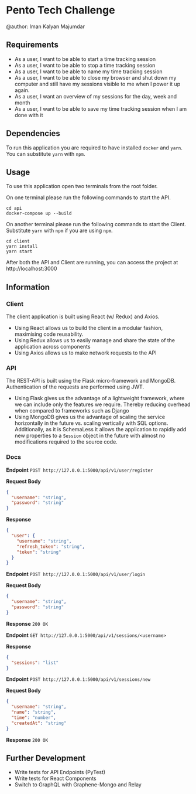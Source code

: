 # Pento Tech Challenge

@author: Iman Kalyan Majumdar

## Requirements

- As a user, I want to be able to start a time tracking session
- As a user, I want to be able to stop a time tracking session
- As a user, I want to be able to name my time tracking session
- As a user, I want to be able to close my browser and shut down my computer and still have my sessions visible to me when I power it up again.
- As a user, I want an overview of my sessions for the day, week and month
- As a user, I want to be able to save my time tracking session when I am done with it

## Dependencies

To run this application you are required to have installed `docker` and `yarn`. You can substitute `yarn` with `npm`.

## Usage

To use this application open two terminals from the root folder.

On one terminal please run the following commands to start the API.

```
cd api
docker-compose up --build
```

On another terminal please run the following commands to start the Client. Substitute `yarn` with `npm` if you are using `npm`.

```
cd client
yarn install
yarn start
```

After both the API and Client are running, you can access the project at http://localhost:3000

## Information

### Client

The client application is built using React (w/ Redux) and Axios.

- Using React allows us to build the client in a modular fashion, maximising code reusability.
- Using Redux allows us to easily manage and share the state of the application across components
- Using Axios allows us to make network requests to the API

### API

The REST-API is built using the Flask micro-framework and MongoDB. Authentication of the requests are performed using JWT.

- Using Flask gives us the advantage of a lightweight framework, where we can include only the features we require. Thereby reducing overhead when compared to frameworks such as Django
- Using MongoDB gives us the advantage of scaling the service horizontally in the future vs. scaling vertically with SQL options. Additionally, as it is SchemaLess it allows the application to rapidly add new properties to a `Session` object in the future with almost no modifications required to the source code.

### Docs

**Endpoint** `POST http://127.0.0.1:5000/api/v1/user/register`

**Request Body**
```json
{
  "username": "string",
  "password": "string"
}
```

**Response**
```json
{
  "user": {
    "username": "string",
    "refresh_token": "string",
    "token": "string"
  }
}
```

**Endpoint** `POST http://127.0.0.1:5000/api/v1/user/login`

**Request Body**
```json
{
  "username": "string",
  "password": "string"
}
```

**Response** `200 OK`

**Endpoint** `GET http://127.0.0.1:5000/api/v1/sessions/<username>`

**Response**
```json
{
  "sessions": "list"
}
```

**Endpoint** `POST http://127.0.0.1:5000/api/v1/sessions/new`

**Request Body**
```json
{
  "username": "string",
  "name": "string",
  "time": "number",
  "createdAt": "string"
}
```

**Response** `200 OK`

## Further Development

 - Write tests for API Endpoints (PyTest)
 - Write tests for React Components
 - Switch to GraphQL with Graphene-Mongo and Relay
